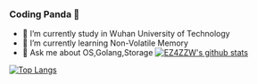 ### Coding Panda 🐼

<!--
**EZ4ZZW/ez4zzw** is a ✨ _special_ ✨ repository because its `README.md` (this file) appears on your GitHub profile.
- 📫 How to reach me: 
- 😄 Pronouns: ...
- ⚡ Fun fact: ...
Here are some ideas to get you started:
-->
- 🔭 I’m currently study in Wuhan University of Technology
- 📖 I’m currently learning Non-Volatile Memory
- 💬 Ask me about OS,Golang,Storage
[![EZ4ZZW's github stats](https://github-readme-stats.vercel.app/api?username=ez4zzw&show_icons=true)](https://github.com/ez4zzw)

[![Top Langs](https://github-readme-stats.vercel.app/api/top-langs/?username=ez4zzw&hide=html,css,Jupyter%20Notebook&layout=compact)](https://github.com/ez4zzw)
